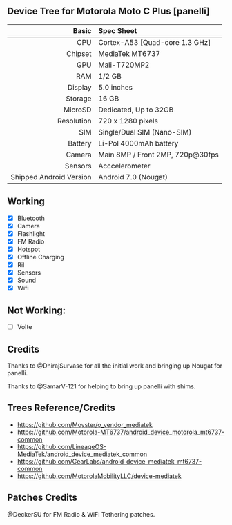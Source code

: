 ## Device Tree for Motorola Moto C Plus [panelli]

Basic | Spec Sheet
-------:|:-------------------------
CPU | Cortex-A53 [Quad-core 1.3 GHz]
Chipset | MediaTek MT6737
GPU | Mali-T720MP2
RAM | 1/2 GB
Display | 5.0 inches
Storage | 16 GB
MicroSD | Dedicated, Up to 32GB
Resolution | 720 x 1280 pixels
SIM | Single/Dual SIM (Nano-SIM)
Battery | Li-Pol 4000mAh battery
Camera | Main 8MP / Front 2MP, 720p@30fps
Sensors | Acccelerometer
Shipped Android Version | Android 7.0 (Nougat)

## Working
- [x] Bluetooth
- [x] Camera
- [x] Flashlight
- [x] FM Radio
- [x] Hotspot
- [x] Offline Charging
- [x] Ril
- [x] Sensors
- [x] Sound
- [x] Wifi

## Not Working:
- [ ] Volte
 
 
 
## Credits
Thanks to @DhirajSurvase for all the initial work and bringing up Nougat for panelli.

Thanks to @SamarV-121 for helping to bring up panelli with shims.

## Trees Reference/Credits
- https://github.com/Moyster/o_vendor_mediatek
- https://github.com/Motorola-MT6737/android_device_motorola_mt6737-common
- https://github.com/LineageOS-MediaTek/android_device_mediatek_common
- https://github.com/GearLabs/android_device_mediatek_mt6737-common
- https://github.com/MotorolaMobilityLLC/device-mediatek

## Patches Credits
@DeckerSU for FM Radio & WiFI Tethering patches.

